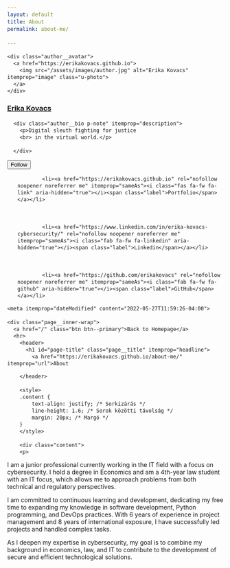 ```yaml
---
layout: default
title: About
permalink: about-me/

---
```




<div id="main" role="main">
  
  <div class="sidebar sticky">
  


<div itemscope itemtype="https://schema.org/Person" class="h-card">

  
    <div class="author__avatar">
      <a href="https://erikakovacs.github.io">
        <img src="/assets/images/author.jpg" alt="Erika Kovacs" itemprop="image" class="u-photo">
      </a>
    </div>
  

  <div class="author__content">
    <h3 class="author__name p-name" itemprop="name">
      <a class="u-url" rel="me" href="https://erikakovacs.github.io" itemprop="url">Erika Kovacs</a>
    </h3>
    
      <div class="author__bio p-note" itemprop="description">
        <p>Digital sleuth fighting for justice 
        <br> in the virtual world.</p>

      </div>
    
  </div>

  <div class="author__urls-wrapper">
    <button class="btn btn--inverse">Follow</button>
    <ul class="author__urls social-icons">
      
         
        
          
            <li><a href="https://erikakovacs.github.io" rel="nofollow noopener noreferrer me" itemprop="sameAs"><i class="fas fa-fw fa-link" aria-hidden="true"></i><span class="label">Portfolio</span></a></li>
          
        
          
            <li><a href="https://www.linkedin.com/in/erika-kovacs-cybersecurity/" rel="nofollow noopener noreferrer me" itemprop="sameAs"><i class="fab fa-fw fa-linkedin" aria-hidden="true"></i><span class="label">Linkedin</span></a></li>
          
        
          
            <li><a href="https://github.com/erikakovacs" rel="nofollow noopener noreferrer me" itemprop="sameAs"><i class="fab fa-fw fa-github" aria-hidden="true"></i><span class="label">GitHub</span></a></li>
          
        
  </ul>
  </div>
</div>

  
  </div>

  

  <article class="page" itemscope itemtype="https://schema.org/CreativeWork">
    <meta itemprop="headline" content="Projects">
    <meta itemprop="description" content="Explore my portfolio as a cybersecurity professional, showcasing my expertise in protecting digital assets.">
    
    <meta itemprop="dateModified" content="2022-05-27T11:59:26-04:00">

    <div class="page__inner-wrap">
      <a href="/" class="btn btn--primary">Back to Homepage</a>
      <hr>
        <header>
          <h1 id="page-title" class="page__title" itemprop="headline">
            <a href="https://erikakovacs.github.io/about-me/" itemprop="url">About
</a>
          </h1>
          


        </header>

        <style>
        .content {
            text-align: justify; /* Sorkizárás */
            line-height: 1.6; /* Sorok közötti távolság */
            margin: 20px; /* Margó */
        }
        </style>
      
        <div class="content">   
        <p>
      

I am a junior professional currently working in the IT field with a focus on cybersecurity. I hold a degree in Economics and am a 4th-year law student with an IT focus, which allows me to approach problems from both technical and regulatory perspectives.


I am committed to continuous learning and development, dedicating my free time to expanding my knowledge in software development, Python programming, and DevOps practices. With 6 years of experience in project management and 8 years of international exposure, I have successfully led projects and handled complex tasks.


As I deepen my expertise in cybersecurity, my goal is to combine my background in economics, law, and IT to contribute to the development of secure and efficient technological solutions.



        
